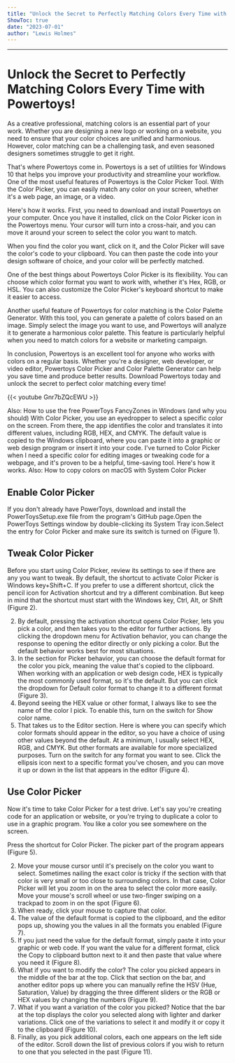 ```yaml
---
title: "Unlock the Secret to Perfectly Matching Colors Every Time with Powertoys!"
ShowToc: true 
date: "2023-07-01"
author: "Lewis Holmes"
---
```

*****
# Unlock the Secret to Perfectly Matching Colors Every Time with Powertoys!

As a creative professional, matching colors is an essential part of your work. Whether you are designing a new logo or working on a website, you need to ensure that your color choices are unified and harmonious. However, color matching can be a challenging task, and even seasoned designers sometimes struggle to get it right.

That's where Powertoys come in. Powertoys is a set of utilities for Windows 10 that helps you improve your productivity and streamline your workflow. One of the most useful features of Powertoys is the Color Picker Tool. With the Color Picker, you can easily match any color on your screen, whether it's a web page, an image, or a video.

Here's how it works. First, you need to download and install Powertoys on your computer. Once you have it installed, click on the Color Picker icon in the Powertoys menu. Your cursor will turn into a cross-hair, and you can move it around your screen to select the color you want to match.

When you find the color you want, click on it, and the Color Picker will save the color's code to your clipboard. You can then paste the code into your design software of choice, and your color will be perfectly matched.

One of the best things about Powertoys Color Picker is its flexibility. You can choose which color format you want to work with, whether it's Hex, RGB, or HSL. You can also customize the Color Picker's keyboard shortcut to make it easier to access.

Another useful feature of Powertoys for color matching is the Color Palette Generator. With this tool, you can generate a palette of colors based on an image. Simply select the image you want to use, and Powertoys will analyze it to generate a harmonious color palette. This feature is particularly helpful when you need to match colors for a website or marketing campaign.

In conclusion, Powertoys is an excellent tool for anyone who works with colors on a regular basis. Whether you're a designer, web developer, or video editor, Powertoys Color Picker and Color Palette Generator can help you save time and produce better results. Download Powertoys today and unlock the secret to perfect color matching every time!

{{< youtube Gnr7bZQcEWU >}} 



Also: How to use the free PowerToys FancyZones in Windows (and why you should)
With Color Picker, you use an eyedropper to select a specific color on the screen. From there, the app identifies the color and translates it into different values, including RGB, HEX, and CMYK. The default value is copied to the Windows clipboard, where you can paste it into a graphic or web design program or insert it into your code.
I've turned to Color Picker when I need a specific color for editing images or tweaking code for a webpage, and it's proven to be a helpful, time-saving tool. Here's how it works.
Also: How to copy colors on macOS with System Color Picker

 
## Enable Color Picker
 
If you don't already have PowerToys, download and install the PowerToysSetup.exe file from the program's GitHub page.Open the PowerToys Settings window by double-clicking its System Tray icon.Select the entry for Color Picker and make sure its switch is turned on (Figure 1).
 
## Tweak Color Picker
 
Before you start using Color Picker, review its settings to see if there are any you want to tweak. By default, the shortcut to activate Color Picker is Windows key+Shift+C. If you prefer to use a different shortcut, click the pencil icon for Activation shortcut and try a different combination. But keep in mind that the shortcut must start with the Windows key, Ctrl, Alt, or Shift (Figure 2).


2. By default, pressing the activation shortcut opens Color Picker, lets you pick a color, and then takes you to the editor for further actions. By clicking the dropdown menu for Activation behavior, you can change the response to opening the editor directly or only picking a color. But the default behavior works best for most situations.
3. In the section for Picker behavior, you can choose the default format for the color you pick, meaning the value that's copied to the clipboard. When working with an application or web design code, HEX is typically the most commonly used format, so it's the default. But you can click the dropdown for Default color format to change it to a different format (Figure 3).
4. Beyond seeing the HEX value or other format, I always like to see the name of the color I pick. To enable this, turn on the switch for Show color name.
5. That takes us to the Editor section. Here is where you can specify which color formats should appear in the editor, so you have a choice of using other values beyond the default. At a minimum, I usually select HEX, RGB, and CMYK. But other formats are available for more specialized purposes. Turn on the switch for any format you want to see. Click the ellipsis icon next to a specific format you've chosen, and you can move it up or down in the list that appears in the editor (Figure 4).

 
## Use Color Picker


Now it's time to take Color Picker for a test drive. Let's say you're creating code for an application or website, or you're trying to duplicate a color to use in a graphic program. You like a color you see somewhere on the screen.

 
Press the shortcut for Color Picker. The picker part of the program appears (Figure 5).


2. Move your mouse cursor until it's precisely on the color you want to select. Sometimes nailing the exact color is tricky if the section with that color is very small or too close to surrounding colors. In that case, Color Picker will let you zoom in on the area to select the color more easily. Move your mouse's scroll wheel or use two-finger swiping on a trackpad to zoom in on the spot (Figure 6).
3. When ready, click your mouse to capture that color.
4. The value of the default format is copied to the clipboard, and the editor pops up, showing you the values in all the formats you enabled (Figure 7).
5. If you just need the value for the default format, simply paste it into your graphic or web code. If you want the value for a different format, click the Copy to clipboard button next to it and then paste that value where you need it (Figure 8).
6. What if you want to modify the color? The color you picked appears in the middle of the bar at the top. Click that section on the bar, and another editor pops up where you can manually refine the HSV (Hue, Saturation, Value) by dragging the three different sliders or the RGB or HEX values by changing the numbers (Figure 9).
7. What if you want a variation of the color you picked? Notice that the bar at the top displays the color you selected along with lighter and darker variations. Click one of the variations to select it and modify it or copy it to the clipboard (Figure 10).
8. Finally, as you pick additional colors, each one appears on the left side of the editor. Scroll down the list of previous colors if you wish to return to one that you selected in the past (Figure 11).




